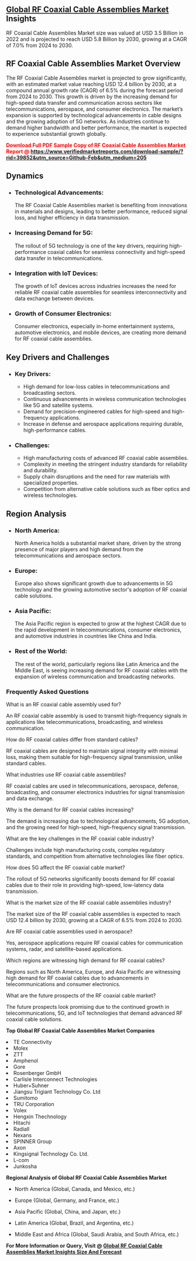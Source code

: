 <h2><a href="https://www.verifiedmarketreports.com/download-sample/?rid=39852&amp;utm_source=Github&amp;utm_medium=205" target="_blank">Global RF Coaxial Cable Assemblies Market</a> Insights</h2><p>RF Coaxial Cable Assemblies Market size was valued at USD 3.5 Billion in 2022 and is projected to reach USD 5.8 Billion by 2030, growing at a CAGR of 7.0% from 2024 to 2030.</p><p> <h2>RF Coaxial Cable Assemblies Market Overview</h2> <p>The RF Coaxial Cable Assemblies market is projected to grow significantly, with an estimated market value reaching USD 12.4 billion by 2030, at a compound annual growth rate (CAGR) of 6.5% during the forecast period from 2024 to 2030. This growth is driven by the increasing demand for high-speed data transfer and communication across sectors like telecommunications, aerospace, and consumer electronics. The market’s expansion is supported by technological advancements in cable designs and the growing adoption of 5G networks. As industries continue to demand higher bandwidth and better performance, the market is expected to experience substantial growth globally.</p> <p><strong><p><span class=""><span style="color: #ff0000;"><strong>Download Full PDF Sample Copy of RF Coaxial Cable Assemblies Market Report</strong> @ </span><a href="https://www.verifiedmarketreports.com/download-sample/?rid=39852&amp;utm_source=Github-Feb&amp;utm_medium=205" target="_blank">https://www.verifiedmarketreports.com/download-sample/?rid=39852&amp;utm_source=Github-Feb&amp;utm_medium=205</a></span></p></strong></p> <h2>Dynamics</h2> <ul> <li><h3>Technological Advancements: </h3>The RF Coaxial Cable Assemblies market is benefiting from innovations in materials and designs, leading to better performance, reduced signal loss, and higher efficiency in data transmission.</li> <li><h3>Increasing Demand for 5G: </h3>The rollout of 5G technology is one of the key drivers, requiring high-performance coaxial cables for seamless connectivity and high-speed data transfer in telecommunications.</li> <li><h3>Integration with IoT Devices: </h3>The growth of IoT devices across industries increases the need for reliable RF coaxial cable assemblies for seamless interconnectivity and data exchange between devices.</li> <li><h3>Growth of Consumer Electronics: </h3>Consumer electronics, especially in-home entertainment systems, automotive electronics, and mobile devices, are creating more demand for RF coaxial cable assemblies.</li> </ul> <h2>Key Drivers and Challenges</h2> <ul> <li><h3>Key Drivers:</h3> <ul> <li>High demand for low-loss cables in telecommunications and broadcasting sectors.</li> <li>Continuous advancements in wireless communication technologies like 5G and satellite systems.</li> <li>Demand for precision-engineered cables for high-speed and high-frequency applications.</li> <li>Increase in defense and aerospace applications requiring durable, high-performance cables.</li> </ul> </li> <li><h3>Challenges:</h3> <ul> <li>High manufacturing costs of advanced RF coaxial cable assemblies.</li> <li>Complexity in meeting the stringent industry standards for reliability and durability.</li> <li>Supply chain disruptions and the need for raw materials with specialized properties.</li> <li>Competition from alternative cable solutions such as fiber optics and wireless technologies.</li> </ul> </li> </ul> <h2>Region Analysis</h2> <ul> <li><h3>North America: </h3>North America holds a substantial market share, driven by the strong presence of major players and high demand from the telecommunications and aerospace sectors.</li> <li><h3>Europe: </h3>Europe also shows significant growth due to advancements in 5G technology and the growing automotive sector's adoption of RF coaxial cable solutions.</li> <li><h3>Asia Pacific: </h3>The Asia Pacific region is expected to grow at the highest CAGR due to the rapid development in telecommunications, consumer electronics, and automotive industries in countries like China and India.</li> <li><h3>Rest of the World: </h3>The rest of the world, particularly regions like Latin America and the Middle East, is seeing increasing demand for RF coaxial cables with the expansion of wireless communication and broadcasting networks.</li> </ul> <h3>Frequently Asked Questions</h3> <p>What is an RF coaxial cable assembly used for?</p> <p>An RF coaxial cable assembly is used to transmit high-frequency signals in applications like telecommunications, broadcasting, and wireless communication.</p> <p>How do RF coaxial cables differ from standard cables?</p> <p>RF coaxial cables are designed to maintain signal integrity with minimal loss, making them suitable for high-frequency signal transmission, unlike standard cables.</p> <p>What industries use RF coaxial cable assemblies?</p> <p>RF coaxial cables are used in telecommunications, aerospace, defense, broadcasting, and consumer electronics industries for signal transmission and data exchange.</p> <p>Why is the demand for RF coaxial cables increasing?</p> <p>The demand is increasing due to technological advancements, 5G adoption, and the growing need for high-speed, high-frequency signal transmission.</p> <p>What are the key challenges in the RF coaxial cable industry?</p> <p>Challenges include high manufacturing costs, complex regulatory standards, and competition from alternative technologies like fiber optics.</p> <p>How does 5G affect the RF coaxial cable market?</p> <p>The rollout of 5G networks significantly boosts demand for RF coaxial cables due to their role in providing high-speed, low-latency data transmission.</p> <p>What is the market size of the RF coaxial cable assemblies industry?</p> <p>The market size of the RF coaxial cable assemblies is expected to reach USD 12.4 billion by 2030, growing at a CAGR of 6.5% from 2024 to 2030.</p> <p>Are RF coaxial cable assemblies used in aerospace?</p> <p>Yes, aerospace applications require RF coaxial cables for communication systems, radar, and satellite-based applications.</p> <p>Which regions are witnessing high demand for RF coaxial cables?</p> <p>Regions such as North America, Europe, and Asia Pacific are witnessing high demand for RF coaxial cables due to advancements in telecommunications and consumer electronics.</p> <p>What are the future prospects of the RF coaxial cable market?</p> <p>The future prospects look promising due to the continued growth in telecommunications, 5G, and IoT technologies that demand advanced RF coaxial cable solutions.</p> </p><p><strong>Top Global RF Coaxial Cable Assemblies Market Companies</strong></p><div data-test-id=""><p><li>TE Connectivity</li><li> Molex</li><li> ZTT</li><li> Amphenol</li><li> Gore</li><li> Rosenberger GmbH</li><li> Carlisle Interconnect Technologies</li><li> Huber+Suhner</li><li> Jiangsu Trigiant Technology Co. Ltd</li><li> Sumitomo</li><li> TRU Corporation</li><li> Volex</li><li> Hengxin Thechnology</li><li> Hitachi</li><li> Radiall</li><li> Nexans</li><li> SPINNER Group</li><li> Axon</li><li> Kingsignal Technology Co. Ltd.</li><li> L-com</li><li> Junkosha</li></p><div><strong>Regional Analysis of&nbsp;Global RF Coaxial Cable Assemblies Market</strong></div><ul><li dir="ltr"><p dir="ltr">North America&nbsp;(Global, Canada, and Mexico, etc.)</p></li><li dir="ltr"><p dir="ltr">Europe (Global, Germany, and France, etc.)</p></li><li dir="ltr"><p dir="ltr">Asia Pacific&nbsp;(Global, China, and Japan, etc.)</p></li><li dir="ltr"><p dir="ltr">Latin America&nbsp;(Global, Brazil, and Argentina, etc.)</p></li><li dir="ltr">Middle East and Africa&nbsp;(Global, Saudi Arabia, and South Africa, etc.)</li></ul><p><strong>For More Information or Query, Visit @&nbsp;</strong><strong><a href="https://www.verifiedmarketreports.com/product/global-rf-coaxial-cable-assemblies-market-2019-by-manufacturers-regions-type-and-application-forecast-to-2024/?utm_source=Github&amp;utm_medium=205" target="_blank">Global RF Coaxial Cable Assemblies Market Insights Size And Forecast</a></strong></p></div>
